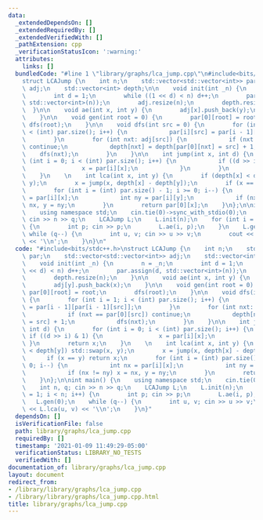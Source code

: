 ```yaml
---
data:
  _extendedDependsOn: []
  _extendedRequiredBy: []
  _extendedVerifiedWith: []
  _pathExtension: cpp
  _verificationStatusIcon: ':warning:'
  attributes:
    links: []
  bundledCode: "#line 1 \"library/graphs/lca_jump.cpp\"\n#include<bits/stdc++.h>\n\
    struct LCAJump {\n    int n;\n    std::vector<std::vector<int>> par;\n    std::vector<std::vector<int>>\
    \ adj;\n    std::vector<int> depth;\n\n    void init(int _n) {\n        n = _n;\n\
    \        int d = 1;\n        while ((1 << d) < n) d++;\n        par.assign(d,\
    \ std::vector<int>(n));\n        adj.resize(n);\n        depth.resize(n);\n  \
    \  }\n\n    void ae(int x, int y) {\n        adj[x].push_back(y);\n        adj[y].push_back(x);\n\
    \    }\n\n    void gen(int root = 0) {\n        par[0][root] = root;\n       \
    \ dfs(root);\n    }\n\n    void dfs(int src = 0) {\n        for (int i = 1; i\
    \ < (int) par.size(); i++) {\n            par[i][src] = par[i - 1][par[i - 1][src]];\n\
    \        }\n        for (int nxt: adj[src]) {\n            if (nxt == par[0][src])\
    \ continue;\n            depth[nxt] = depth[par[0][nxt] = src] + 1;\n        \
    \    dfs(nxt);\n        }\n    }\n\n    int jump(int x, int d) {\n        for\
    \ (int i = 0; i < (int) par.size(); i++) {\n            if ((d >> i) & 1) {\n\
    \                x = par[i][x];\n            }\n        }\n        return x;\n\
    \    }\n    \n    int lca(int x, int y) {\n        if (depth[x] < depth[y]) std::swap(x,\
    \ y);\n        x = jump(x, depth[x] - depth[y]);\n        if (x == y) return x;\n\
    \        for (int i = (int) par.size() - 1; i >= 0; i--) {\n            int nx\
    \ = par[i][x];\n            int ny = par[i][y];\n            if (nx != ny) x =\
    \ nx, y = ny;\n        }\n        return par[0][x];\n    }\n};\n\nint main() {\n\
    \    using namespace std;\n    cin.tie(0)->sync_with_stdio(0);\n    int n, q;\
    \ cin >> n >> q;\n    LCAJump L;\n    L.init(n);\n    for (int i = 1; i < n; i++)\
    \ {\n        int p; cin >> p;\n        L.ae(i, p);\n    }\n    L.gen(0);\n   \
    \ while (q--) {\n        int u, v; cin >> u >> v;\n        cout << L.lca(u, v)\
    \ << '\\n';\n    }\n}\n"
  code: "#include<bits/stdc++.h>\nstruct LCAJump {\n    int n;\n    std::vector<std::vector<int>>\
    \ par;\n    std::vector<std::vector<int>> adj;\n    std::vector<int> depth;\n\n\
    \    void init(int _n) {\n        n = _n;\n        int d = 1;\n        while ((1\
    \ << d) < n) d++;\n        par.assign(d, std::vector<int>(n));\n        adj.resize(n);\n\
    \        depth.resize(n);\n    }\n\n    void ae(int x, int y) {\n        adj[x].push_back(y);\n\
    \        adj[y].push_back(x);\n    }\n\n    void gen(int root = 0) {\n       \
    \ par[0][root] = root;\n        dfs(root);\n    }\n\n    void dfs(int src = 0)\
    \ {\n        for (int i = 1; i < (int) par.size(); i++) {\n            par[i][src]\
    \ = par[i - 1][par[i - 1][src]];\n        }\n        for (int nxt: adj[src]) {\n\
    \            if (nxt == par[0][src]) continue;\n            depth[nxt] = depth[par[0][nxt]\
    \ = src] + 1;\n            dfs(nxt);\n        }\n    }\n\n    int jump(int x,\
    \ int d) {\n        for (int i = 0; i < (int) par.size(); i++) {\n           \
    \ if ((d >> i) & 1) {\n                x = par[i][x];\n            }\n       \
    \ }\n        return x;\n    }\n    \n    int lca(int x, int y) {\n        if (depth[x]\
    \ < depth[y]) std::swap(x, y);\n        x = jump(x, depth[x] - depth[y]);\n  \
    \      if (x == y) return x;\n        for (int i = (int) par.size() - 1; i >=\
    \ 0; i--) {\n            int nx = par[i][x];\n            int ny = par[i][y];\n\
    \            if (nx != ny) x = nx, y = ny;\n        }\n        return par[0][x];\n\
    \    }\n};\n\nint main() {\n    using namespace std;\n    cin.tie(0)->sync_with_stdio(0);\n\
    \    int n, q; cin >> n >> q;\n    LCAJump L;\n    L.init(n);\n    for (int i\
    \ = 1; i < n; i++) {\n        int p; cin >> p;\n        L.ae(i, p);\n    }\n \
    \   L.gen(0);\n    while (q--) {\n        int u, v; cin >> u >> v;\n        cout\
    \ << L.lca(u, v) << '\\n';\n    }\n}"
  dependsOn: []
  isVerificationFile: false
  path: library/graphs/lca_jump.cpp
  requiredBy: []
  timestamp: '2021-01-09 11:49:29-05:00'
  verificationStatus: LIBRARY_NO_TESTS
  verifiedWith: []
documentation_of: library/graphs/lca_jump.cpp
layout: document
redirect_from:
- /library/library/graphs/lca_jump.cpp
- /library/library/graphs/lca_jump.cpp.html
title: library/graphs/lca_jump.cpp
---
```

